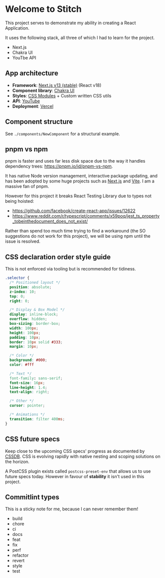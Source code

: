 # Welcome to Stitch

This project serves to demonstrate my ability in creating a React Application.

It uses the following stack, all three of which I had to learn for the project.

- Next.js
- Chakra UI
- YouTbe API

## App architecture

- **Framework**: [Next.js v13 (stable)](https://nextjs.org/docs/getting-started) (React v18)
- **Component library**: [Chakra UI](https://chakra-ui.com/)
- **Styles**: [CSS Modules](https://nextjs.org/docs/basic-features/built-in-css-support#adding-component-level-css) + Custom written CSS utils
- **API**: [YouTube](https://developers.google.com/youtube/)
- **Deployment**: [Vercel](https://vercel.com/)

## Component structure

See `./components/NewComponent` for a structural example.

## pnpm vs npm

pnpm is faster and uses far less disk space due to the way it handles dependency
trees: https://pnpm.io/id/pnpm-vs-npm.

It has native Node version management, interactive package updating, and has
been adopted by some huge projects such as [Next.js](https://github.com/vercel/next.js)
and [Vite](https://github.com/vitejs/vite). I am a massive fan of pnpm.

However for this project it breaks React Testing Library due to types not being
hoisted:

- https://github.com/facebook/create-react-app/issues/12622
- https://www.reddit.com/r/typescript/comments/x59poq/jest_ts_property_tobeinthedocument_does_not_exist/

Rather than spend too much time trying to find a workaround (the SO suggestions
do not work for this project), we will be using npm until the issue is resolved.

## CSS declaration order style guide

This is not enforced via tooling but is recommended for tidiness.

```css
.selector {
  /* Positioned layout */
  position: absolute;
  z-index: 10;
  top: 0;
  right: 0;

  /* Display & Box Model */
  display: inline-block;
  overflow: hidden;
  box-sizing: border-box;
  width: 100px;
  height: 100px;
  padding: 10px;
  border: 10px solid #333;
  margin: 10px;

  /* Color */
  background: #000;
  color: #fff

  /* Text */
  font-family: sans-serif;
  font-size: 16px;
  line-height: 1.4;
  text-align: right;

  /* Other */
  cursor: pointer;

  /* Animations */
  transition: filter 400ms;
}
```

## CSS future specs

Keep close to the upcoming CSS specs' progress as documented by [CSSDB](https://cssdb.org/#all-property). CSS is evolving rapidly with native nesting and scoping solutions on the horizon.

A PostCSS plugin exists called `postcss-preset-env` that allows us to use future
specs today. However in favour of **stability** it isn't used in this project.

## Commitlint types

This is a sticky note for me, because I can never remember them!

- build
- chore
- ci
- docs
- feat
- fix
- perf
- refactor
- revert
- style
- test
